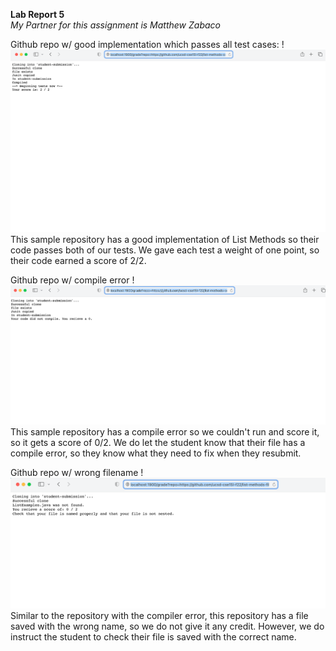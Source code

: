 **Lab Report 5** <br>
*My Partner for this assignment is Matthew Zabaco*

Github repo w/ good implementation which passes all test cases:
!![passes tests](testspass.png)
This sample repository has a good implementation of List Methods so their code passes both of our tests. We gave each test a weight of one point, so their code earned a score of 2/2.

Github repo w/ compile error
!![compile](compileerr.png)
This sample repository has a compile error so we couldn't run and score it, so it gets a score of 0/2. We do let the student know that their file
has a compile error, so they know what they need to fix when they resubmit.

Github repo w/ wrong filename
!![wrong name](wrongfilename.png)
Similar to the repository with the compiler error, this repository has a file saved with the wrong name, so we do not give it any credit. However, we
do instruct the student to check their file is saved with the correct name.





